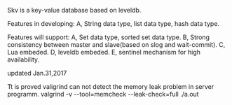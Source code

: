 
Skv is a key-value database based on leveldb.

Features in developing:
  A, String data type, list data type, hash data type.
  

Features will support:
  A, Set data type, sorted set data type.
  B, Strong consistency between master and slave(based on slog and wait-commit).
  C, Lua embeded.
  D, leveldb embeded.
  E, sentinel mechanism for high availability.


updated  Jan.31,2017

Tt is proved valigrind can not detect the memory leak problem in server programm.
valgrind -v --tool=memcheck --leak-check=full ./a.out
